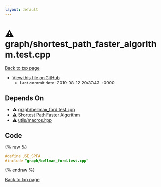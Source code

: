 ```yaml
---
layout: default
---
```


<!-- mathjax config similar to math.stackexchange -->
<script type="text/javascript" async
  src="https://cdnjs.cloudflare.com/ajax/libs/mathjax/2.7.5/MathJax.js?config=TeX-MML-AM_CHTML">
</script>
<script type="text/x-mathjax-config">
  MathJax.Hub.Config({
    TeX: { equationNumbers: { autoNumber: "AMS" }},
    tex2jax: {
      inlineMath: [ ['$','$'] ],
      processEscapes: true
    },
    "HTML-CSS": { matchFontHeight: false },
    displayAlign: "left",
    displayIndent: "2em"
  });
</script>

<script type="text/javascript" src="https://cdnjs.cloudflare.com/ajax/libs/jquery/3.4.1/jquery.min.js"></script>
<script src="https://cdn.jsdelivr.net/npm/jquery-balloon-js@1.1.2/jquery.balloon.min.js" integrity="sha256-ZEYs9VrgAeNuPvs15E39OsyOJaIkXEEt10fzxJ20+2I=" crossorigin="anonymous"></script>
<script type="text/javascript" src="../../assets/js/copy-button.js"></script>
<link rel="stylesheet" href="../../assets/css/copy-button.css" />


# :warning: graph/shortest_path_faster_algorithm.test.cpp
<a href="../../index.html">Back to top page</a>

* <a href="{{ site.github.repository_url }}/blob/master/graph/shortest_path_faster_algorithm.test.cpp">View this file on GitHub</a>
    - Last commit date: 2019-08-12 20:37:43 +0900




## Depends On
* :warning: <a href="bellman_ford.test.cpp.html">graph/bellman_ford.test.cpp</a>
* :warning: <a href="../../library/graph/shortest_path_faster_algorithm.hpp.html">Shortest Path Faster Algorithm</a>
* :warning: <a href="../../library/utils/macros.hpp.html">utils/macros.hpp</a>


## Code
{% raw %}
```cpp
#define USE_SPFA
#include "graph/bellman_ford.test.cpp"

```
{% endraw %}

<a href="../../index.html">Back to top page</a>

